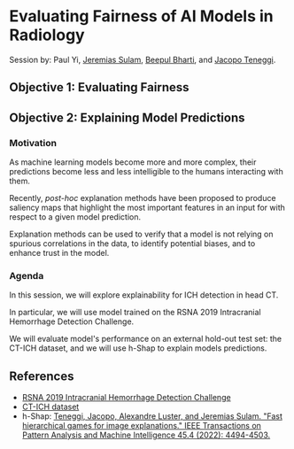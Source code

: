 # Evaluating Fairness of AI Models in Radiology

Session by: Paul Yi, [Jeremias Sulam](https://sites.google.com/view/jsulam), [Beepul Bharti](https://beepulbharti.github.io/), and [Jacopo Teneggi](https://jacopoteneggi.github.io/).


## Objective 1: Evaluating Fairness

## Objective 2: Explaining Model Predictions

### Motivation

As machine learning models become more and more complex, their predictions become less and less intelligible to the humans interacting with them.

Recently, *post-hoc* explanation methods have been proposed to produce saliency maps that highlight the most important features in an input for with respect to a given model prediction.

Explanation methods can be used to verify that a model is not relying on spurious correlations in the data, to identify potential biases, and to enhance trust in the model.

### Agenda

In this session, we will explore explainability for ICH detection in head CT. 

In particular, we will use model trained on the RSNA 2019 Intracranial Hemorrhage Detection Challenge. 

We will evaluate model's performance on an external hold-out test set: the CT-ICH dataset, and we will use h-Shap to explain models predictions.

## References

- [RSNA 2019 Intracranial Hemorrhage Detection Challenge](https://www.kaggle.com/c/rsna-intracranial-hemorrhage-detection)
- [CT-ICH dataset](https://physionet.org/content/ct-ich/1.3.1/)
- h-Shap: [Teneggi, Jacopo, Alexandre Luster, and Jeremias Sulam. "Fast hierarchical games for image explanations." IEEE Transactions on Pattern Analysis and Machine Intelligence 45.4 (2022): 4494-4503.](https://www.computer.org/csdl/journal/tp/2023/04/09826424/1EVdAz76rC0)